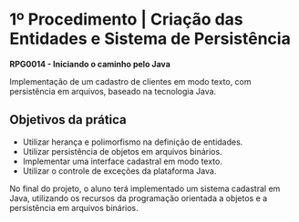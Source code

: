 # 1º Procedimento | Criação das Entidades e Sistema de Persistência

**RPG0014 - Iniciando o caminho pelo Java**

Implementação de um cadastro de clientes em modo texto, com persistência em arquivos, baseado na tecnologia Java.

## Objetivos da prática

- Utilizar herança e polimorfismo na definição de entidades.
- Utilizar persistência de objetos em arquivos binários.
- Implementar uma interface cadastral em modo texto.
- Utilizar o controle de exceções da plataforma Java.

No final do projeto, o aluno terá implementado um sistema cadastral em Java, utilizando os recursos da programação orientada a objetos e a persistência em arquivos binários.
